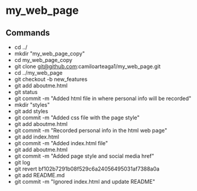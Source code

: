 # my_web_page

## Commands

- cd ../
- mkdir "my_web_page_copy"
- cd my_web_page_copy
- git clone git@github.com:camiloarteaga1/my_web_page.git
- cd ../my_web_page
- git checkout -b new_features
- git add aboutme.html
- git status
- git commit -m "Added html file in where personal info will be recorded"
- mkdir "styles"
- git add styles
- git commit -m "Added css file with the page style"
- git add aboutme.html
- git commit -m "Recorded personal info in the html web page"
- git add index.html
- git commit -m "Added index.html file"
- git add aboutme.html
- git commit -m "Added page style and social media href"
- git log
- git revert bf102b7291b08f529c6a24056495031af7388a0a
- git add README.md
- git commit -m "Ignored index.html and update README"